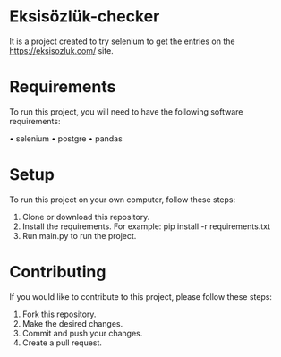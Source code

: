 # Eksisözlük-checker
It is a project created to try selenium to get the entries on the https://eksisozluk.com/ site.

# Requirements
To run this project, you will need to have the following software requirements:

• selenium
• postgre
• pandas

# Setup
To run this project on your own computer, follow these steps:

1. Clone or download this repository.
2. Install the requirements. For example: pip install -r requirements.txt
3. Run main.py to run the project.

# Contributing
If you would like to contribute to this project, please follow these steps:

1. Fork this repository.
2. Make the desired changes.
3. Commit and push your changes.
4. Create a pull request.

